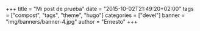 +++
title = "Mi post de prueba"
date = "2015-10-02T21:49:20+02:00"
tags = ["compost", "tags", "theme", "hugo"]
categories = ["devel"]
banner = "img/banners/banner-4.jpg"
author = "Ernesto"
+++
